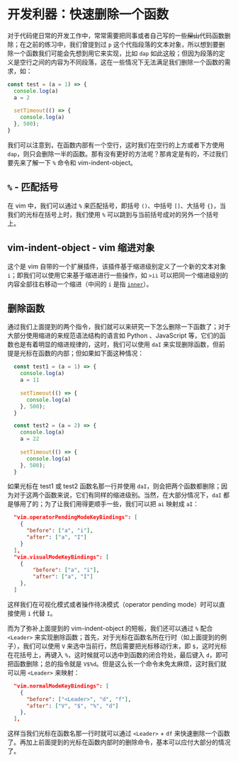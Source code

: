 # 开发利器：快速删除一个函数

对于代码佬日常的开发工作中，常常需要把同事或者自己写的一些~~屎山~~代码函数删除；在之前的练习中，我们曾提到过 `p` 这个代指段落的文本对象，所以想到要删除一个函数我们可能会先想到用它来实现，比如 `dap` 如此这般；但因为段落的定义是空行之间的内容为不同段落，这在一些情况下无法满足我们删除一个函数的需求，如：

```js
const test = (a = 1) => {
  console.log(a)
  a = 2
  
  setTimeout(() => {
    console.log(a)
  }, 500);
}
```

我们可以注意到，在函数内部有一个空行，这时我们在空行的上方或者下方使用 `dap`，则只会删除一半的函数。那有没有更好的方法呢？那肯定是有的，不过我们要先来了解一下 `%` 命令和 vim-indent-object。

## `%` - 匹配括号

在 vim 中，我们可以通过 `%` 来匹配括号，即括号 `()`、中括号 `[]`、大括号 `{}`，当我们的光标在括号上时，我们使用 `%` 可以跳到与当前括号成对的另外一个括号上。

## vim-indent-object - vim 缩进对象

这个是 vim 自带的一个扩展插件，该插件基于缩进级别定义了一个新的文本对象 `i`；即我们可以使用它来基于缩进进行一些操作，如 `>ii` 可以把同一个缩进级别的内容全部往右移动一个缩进（中间的 `i` 是指 [`inner`](./day-6.md#语法结构)）。

## 删除函数

通过我们上面提到的两个指令，我们就可以来研究一下怎么删除一下函数了；对于大部分使用缩进的来规范语法结构的语言如 Python 、JavaScript 等，它们的函数也是有着明显的缩进规律的，这时，我们可以使用 `daI` 来实现删除函数，但前提是光标在函数的内部；但如果如下面这种情况：

```js
  const test1 = (a = 1) => {
    console.log(a)
    a = 11
    
    setTimeout(() => {
      console.log(a)
    }, 500);
  }

  const test2 = (a = 2) => {
    console.log(a)
    a = 22
    
    setTimeout(() => {
      console.log(a)
    }, 500);
  }
```

如果光标在 test1 或 test2 函数名那一行并使用 `daI`，则会把两个函数都删除；因为对于这两个函数来说，它们有同样的缩进级别。当然，在大部分情况下，`daI` 都是够用了的；为了让我们用得更顺手一些，我们可以把 `ai` 映射成 `aI`：

```json
  "vim.operatorPendingModeKeyBindings": [
    {
      "before": ["a", "i"],
      "after": ["a", "I"]
    }
  ],
  "vim.visualModeKeyBindings": [
    {
        "before": ["a", "i"],
        "after": ["a", "I"]
    },        
  ]
```

这样我们在可视化模式或者操作待决模式（operator pending mode）时可以直接使用 `i` 代替 `I`。

而为了弥补上面提到的 vim-indent-object 的短板，我们还可以通过 `%` 配合 `<Leader>` 来实现删除函数；首先，对于光标在函数名所在行时（如上面提到的例子），我们可以使用 `V` 来选中当前行，然后需要把光标移动行末，即 `$`，这时光标在花括号上，再键入 `%`，这时候就可以选中到函数的闭合符处，最后键入 `d`，即可把函数删除；总的指令就是 `V$%d`。但是这么长一个命令未免太麻烦，这时我们就可以用 `<Leader>` 来映射：

```json
  "vim.normalModeKeyBindings": [
    {
      "before": ["<Leader>", "d", "f"],
      "after": ["V", "$", "%", "d"]
    },
  ],
```

这样当我们光标在函数名那一行时就可以通过 `<Leader>` + `df` 来快速删除一个函数了。再加上前面提到的光标在函数内部时的删除命令，基本可以应付大部分的情况了。
